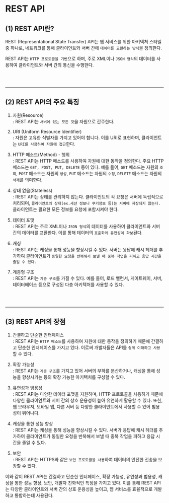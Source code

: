 # REST API

## (1) REST API란?
REST (Representational State Transfer) API는 웹 서비스를 위한 아키텍처 스타일 중 하나로, 네트워크를 통해 클라이언트와 서버 간에 `데이터를 교환하는 방식`을 정의한다.

REST API는 `HTTP 프로토콜을 기반`으로 하며, 주로 XML이나 `JSON 형식`의 데이터를 사용하여 클라이언트와 서버 간의 통신을 수행한다.

<br>
<br>

---
## (2) REST API의 주요 특징

1. 자원(Resource)<br>: REST API는 `서버에 있는 모든 것`을 자원으로 간주한다.

2. URI (Uniform Resource Identifier)<br>: 자원은 고유한 식별자를 가지고 있어야 합니다. 이를 URI로 표현하며, 클라이언트는 `URI를 사용하여 자원에 접근`한다.

3. HTTP 메소드(Method) - 행위<br>: REST API는 HTTP 메소드를 사용하여 자원에 대한 동작을 정의한다. 주요 HTTP 메소드는 `GET, POST, PUT, DELETE` 등이 있다. 예를 들어, `GET` 메소드는 자원의 `조회`, `POST` 메소드는 자원의 `생성`, `PUT` 메소드는 자원의 `수정`, `DELETE` 메소드는 자원의 `삭제`를 의미한다.

4. 상태 없음(Stateless)<br>: REST API는 상태를 관리하지 않는다. 클라이언트의 각 요청은 서버에 독립적으로 처리되며, `클라이언트의 상태(ex.세션 정보나 쿠키정보 등)는 서버에 저장되지 않는다.` 클라이언트는 필요한 모든 정보를 요청에 포함시켜야 한다.

5. 데이터 포맷<br>: REST API는 주로 XML이나 `JSON 형식`의 데이터를 사용하여 클라이언트와 서버 간의 데이터를 교환한다. 이를 통해 데이터의 `표준화와 유연성이 확보`된다.

6. 캐싱<br>: REST API는 캐싱을 통해 성능을 향상시킬 수 있다. 서버는 응답에 캐시 헤더를 추가하여 클라이언트가 `동일한 요청을 반복해서 보낼 때 중복 작업을 피하고 응답 시간을 줄일 수 있다.`

7. 계층형 구조<br>: REST API는 `계층 구조`를 가질 수 있다. 예를 들어, 로드 밸런서, 게이트웨이, 서버, 데이터베이스 등으로 구성된 다층 아키텍처를 사용할 수 있다.

<br>
<br>

---
## (3) REST API의 장점

1. 간결하고 단순한 인터페이스<br>: REST API는 `HTTP 메소드`를 사용하여 자원에 대한 동작을 정의하기 때문에 간결하고 단순한 인터페이스를 가지고 있다. 이로써 개발자들은 API를 `쉽게 이해하고 사용`할 수 있다.

2. 확장 가능성<br>: REST API는 `계층 구조`를 가지고 있어 서버의 부하를 분산하거나, 캐싱을 통해 성능을 향상시키는 등의 확장 가능한 아키텍처를 구성할 수 있다.

3. 유연성과 범용성<br>: REST API는 다양한 데이터 포맷을 지원하며, HTTP 프로토콜을 사용하기 때문에 다양한 클라이언트와 서버 간의 상호 운용성이 높아 유연하게 활용할 수 있다. 또한, 웹 브라우저, 모바일 앱, 다른 서버 등 다양한 클라이언트에서 사용할 수 있어 범용성이 뛰어나다.

4. 캐싱을 통한 성능 향상<br>: REST API는 캐싱을 통해 성능을 향상시킬 수 있다. 서버가 응답에 캐시 헤더를 추가하여 클라이언트가 동일한 요청을 반복해서 보낼 때 중복 작업을 피하고 응답 시간을 줄일 수 있다.

5. 보안<br>: REST API는 HTTPS와 같은 `보안 프로토콜을 사용`하여 데이터의 안전한 전송을 보장할 수 있다.

이와 같이 REST API는 간결하고 단순한 인터페이스, 확장 가능성, 유연성과 범용성, 캐싱을 통한 성능 향상, 보안, 개발자 친화적인 특징을 가지고 있다. 이를 통해 REST API는 다양한 클라이언트와 서버 간의 상호 운용성을 높이고, 웹 서비스를 효율적으로 개발하고 통합하는데 사용된다.